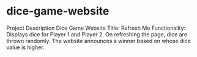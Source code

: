 # dice-game-website
Project Description Dice Game Website  Title: Refresh Me Functionality: Displays dice for Player 1 and Player 2. On refreshing the page, dice are thrown randomly. The website announces a winner based on whose dice value is higher.
